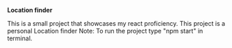 **Location finder**

This is a small project that showcases my react proficiency.
This project is a personal Location finder
Note: To run the project type "npm start" in terminal.
